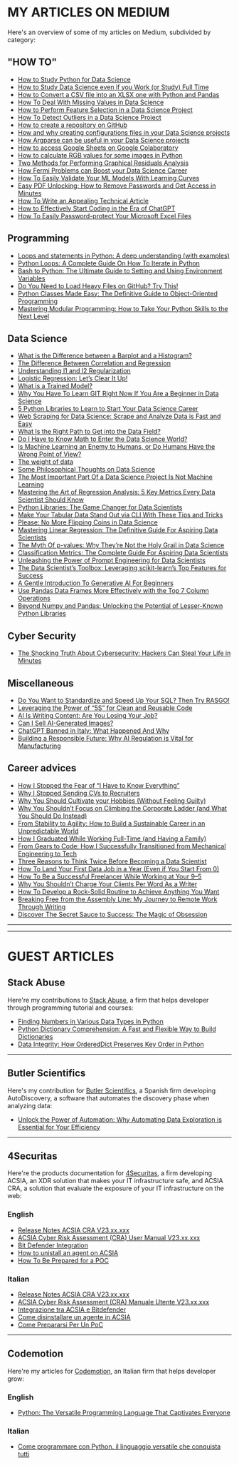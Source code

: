 # MY ARTICLES ON MEDIUM
Here's an overview of some of my articles on Medium, subdivided by category:

## "HOW TO"
- [How to Study Python for Data Science](https://towardsdatascience.com/how-to-study-python-for-data-science-888a1ad649ae?source=your_stories_page-------------------------------------)
- [How to Study Data Science even if you Work (or Study) Full Time](https://towardsdatascience.com/how-to-study-data-science-even-if-you-work-or-study-full-time-b52ace31edac)
- [How to Convert a CSV file into an XLSX one with Python and Pandas](https://towardsdatascience.com/how-to-convert-a-csv-file-into-an-xlsx-one-with-python-and-pandas-27aabc279d69?source=your_stories_page-------------------------------------)
- [How To Deal With Missing Values in Data Science](https://towardsdatascience.com/how-to-deal-with-missing-values-in-data-science-9e5a56fbe928?source=your_stories_page-------------------------------------)
- [How to Perform Feature Selection in a Data Science Project](https://towardsdatascience.com/how-to-perform-feature-selection-in-a-data-science-project-591ba96f86eb)
- [How To Detect Outliers in a Data Science Project](https://towardsdatascience.com/how-to-detect-outliers-in-a-data-science-project-17f39653fb17?source=your_stories_page-------------------------------------)
- [How to create a repository on GitHub](https://blog.devgenius.io/how-to-create-a-repository-on-github-5a5ce219ddba?source=your_stories_page-------------------------------------)
- [How and why creating configurations files in your Data Science projects](https://medium.com/mlearning-ai/how-and-why-creating-configurations-files-in-your-data-science-projects-1821b89cf47b?source=your_stories_page-------------------------------------)
- [How Argparse can be useful in your Data Science projects](https://medium.com/mlearning-ai/how-argparse-can-be-useful-in-your-data-science-projects-ecf02bef3b07?source=your_stories_page-------------------------------------)
- [How to access Google Sheets on Google Colaboratory](https://medium.com/mlearning-ai/how-to-access-google-sheets-on-google-colaboratory-8766b3a0996f?source=your_stories_page-------------------------------------)
- [How to calculate RGB values for some images in Python](https://medium.com/analytics-vidhya/how-to-calculate-rgb-values-for-some-images-in-python-ccf9abcea8f3?source=your_stories_page-------------------------------------)
- [Two Methods for Performing Graphical Residuals Analysis](https://towardsdatascience.com/two-methods-for-performing-graphical-residuals-analysis-6899fd4c78e5)
 - [How Fermi Problems can Boost your Data Science Career](https://medium.com/geekculture/how-fermi-problems-can-boost-your-data-science-career-8382cf7a27e3)
 - [How To Easily Validate Your ML Models With Learning Curves](https://medium.com/mlearning-ai/how-to-easily-validate-your-ml-models-with-learning-curves-21cc01636083)
 - [Easy PDF Unlocking: How to Remove Passwords and Get Access in Minutes](https://levelup.gitconnected.com/easy-pdf-unlocking-how-to-remove-passwords-and-get-access-in-minutes-ad09ad8f5d38)
 - [How To Write an Appealing Technical Article](https://medium.com/technical-excellence/how-to-write-an-appealing-technical-article-d5519669aa64)
 - [How to Effectively Start Coding in the Era of ChatGPT](https://medium.com/towards-data-science/how-to-effectively-start-coding-in-the-era-of-chatgpt-cfc5151e1c42)
 - [How To Easily Password-protect Your Microsoft Excel Files](https://medium.com/gitconnected/how-to-easily-password-protect-your-microsoft-excel-files-95bce30b9a8c)


## Programming
- [Loops and statements in Python: A deep understanding (with examples)](https://towardsdatascience.com/loops-and-statements-in-python-a-deep-understanding-with-examples-2099fc6e37d7?source=your_stories_page-------------------------------------)
- [Python Loops: A Complete Guide On How To Iterate in Python](https://towardsdatascience.com/python-loops-a-complete-guide-on-how-to-iterate-in-python-b29e0d12211d)
- [Bash to Python: The Ultimate Guide to Setting and Using Environment Variables](https://medium.com/codex/bash-to-python-the-ultimate-guide-to-setting-and-using-environment-variables-8535855e2ec4)
- [Do You Need to Load Heavy Files on GitHub? Try This!](https://levelup.gitconnected.com/do-you-need-to-load-heavy-files-on-github-try-this-4fa415eebe1c)
- [Python Classes Made Easy: The Definitive Guide to Object-Oriented Programming](https://towardsdatascience.com/python-classes-made-easy-the-definitive-guide-to-object-oriented-programming-881ed609fb6)
- [Mastering Modular Programming: How to Take Your Python Skills to the Next Level](https://towardsdatascience.com/mastering-modular-programming-how-to-take-your-python-skills-to-the-next-level-ba14339e8429)


## Data Science
- [What is the Difference between a Barplot and a Histogram?](https://towardsdatascience.com/what-is-the-difference-between-a-barplot-and-a-histogram-e62d0e532e7d)
- [The Difference Between Correlation and Regression](https://towardsdatascience.com/the-difference-between-correlation-and-regression-134a5b367f7c?source=your_stories_page-------------------------------------)
- [Understanding l1 and l2 Regularization](https://towardsdatascience.com/understanding-l1-and-l2-regularization-93918a5ac8d0?source=your_stories_page-------------------------------------)
- [Logistic Regression: Let’s Clear It Up!](https://medium.com/mlearning-ai/logistic-regression-lets-clear-it-up-8bf20e9b328a?source=your_stories_page-------------------------------------)
- [What is a Trained Model?](https://towardsdatascience.com/what-is-a-trained-model-5c872cfa8448?source=your_stories_page-------------------------------------)
- [Why You Have To Learn GIT Right Now If You Are a Beginner in Data Science](https://towardsdatascience.com/why-you-have-to-learn-git-right-now-if-you-are-a-beginner-in-data-science-34c08772cad2)
- [5 Python Libraries to Learn to Start Your Data Science Career](https://towardsdatascience.com/5-python-libraries-to-learn-to-start-your-data-science-career-2cd24a223431)
- [Web Scraping for Data Science: Scrape and Analyze Data is Fast and Easy](https://medium.com/mlearning-ai/web-scraping-for-data-science-scrape-and-analyze-data-is-fast-and-easy-b5f02c40d2d1)
- [What Is the Right Path to Get into the Data Field?](https://towardsdatascience.com/what-is-the-right-path-to-get-into-the-data-field-5fbbf5635184)
- [Do I Have to Know Math to Enter the Data Science World?](https://towardsdatascience.com/do-i-have-to-know-math-to-enter-the-data-science-world-89a92bd800a2)
- [Is Machine Learning an Enemy to Humans, or Do Humans Have the Wrong Point of View?](https://medium.com/mlearning-ai/is-machine-learning-an-enemy-to-humans-or-do-humans-have-the-wrong-point-of-view-2e0d5c7f9137)
- [The weight of data](https://towardsdatascience.com/the-weight-of-data-cfbb0032dec0)
- [Some Philosophical Thoughts on Data Science](https://towardsdatascience.com/some-philosophical-thoughts-on-data-science-c33659ec63f6)
- [The Most Important Part Of a Data Science Project Is Not Machine Learning](https://medium.com/mlearning-ai/the-most-important-part-of-a-data-science-project-is-not-machine-learning-27c892415459)
- [Mastering the Art of Regression Analysis: 5 Key Metrics Every Data Scientist Should Know](https://towardsdatascience.com/mastering-the-art-of-regression-analysis-5-key-metrics-every-data-scientist-should-know-1e2a8a2936f5)
- [Python Libraries: The Game Changer for Data Scientists](https://medium.com/mlearning-ai/python-libraries-the-game-changer-for-data-scientists-4539062b9811)
- [Make Your Tabular Data Stand Out via CLI With These Tips and Tricks](https://towardsdatascience.com/make-your-tabular-data-stand-out-via-cli-with-these-tips-and-tricks-a21f276b7ba9)
- [Please: No More Flipping Coins in Data Science](https://towardsdatascience.com/please-no-more-flipping-coins-in-data-science-f21e893d4fbd)
- [Mastering Linear Regression: The Definitive Guide For Aspiring Data Scientists](https://medium.com/towards-data-science/mastering-linear-regression-the-definitive-guide-for-aspiring-data-scientists-7abd37fcb9ed)
- [The Myth Of p-values: Why They’re Not the Holy Grail in Data Science](https://towardsdatascience.com/the-myth-of-p-values-why-theyre-not-the-holy-grail-in-data-science-a6636e27e489)
- [Classification Metrics: The Complete Guide For Aspiring Data Scientists](https://medium.com/towards-data-science/classification-metrics-the-complete-guide-for-aspiring-data-scientists-9f02eab796ae)
- [Unleashing the Power of Prompt Engineering for Data Scientists](https://medium.com/towards-data-science/unleashing-the-power-of-prompt-engineering-for-data-scientists-16b6d1f2bf85)
- [The Data Scientist’s Toolbox: Leveraging scikit-learn’s Top Features for Success](https://towardsdatascience.com/the-data-scientists-toolbox-leveraging-scikit-learn-s-top-features-for-success-d69a899267c5)
- [A Gentle Introduction To Generative AI For Beginners](https://medium.com/towards-data-science/a-gentle-introduction-to-generative-ai-for-beginners-8c8752085900)
- [Use Pandas Data Frames More Effectively with the Top 7 Column Operations](https://towardsdatascience.com/dominate-pandas-data-frames-with-the-top-7-column-operations-2a11521e9e2d)
- [Beyond Numpy and Pandas: Unlocking the Potential of Lesser-Known Python Libraries](https://towardsdatascience.com/beyond-numpy-and-pandas-unlocking-the-potential-of-lesser-known-python-libraries-86d2bdc4d230)

## Cyber Security
- [The Shocking Truth About Cybersecurity: Hackers Can Steal Your Life in Minutes](https://medium.com/codex/the-shocking-truth-about-cybersecurity-hackers-can-steal-your-life-in-minutes-6509b1347db4)

## Miscellaneous
- [Do You Want to Standardize and Speed Up Your SQL? Then Try RASGO!](https://medium.com/geekculture/do-you-want-to-standardize-and-speed-up-your-sql-then-try-rasgo-873349dd3fe)
- [Leveraging the Power of “5S” for Clean and Reusable Code](https://towardsdatascience.com/leveraging-the-power-of-5s-for-clean-and-reusable-code-44e1dc466af2)
- [AI Is Writing Content: Are You Losing Your Job?](https://federicotrotta.medium.com/ai-is-writing-content-are-you-losing-your-job-8ce653dc7739)
- [Can I Sell AI-Generated Images?](https://medium.com/mlearning-ai/can-i-sell-ai-generated-images-a5d4619c8e1b)
- [ChatGPT Banned in Italy: What Happened And Why](https://medium.com/mlearning-ai/chatgpt-banned-in-italy-what-happened-and-why-316cd36dcb6d)
- [Building a Responsible Future: Why AI Regulation is Vital for Manufacturing](https://medium.com/artificial-corner/building-a-responsible-future-why-ai-regulation-is-vital-for-manufacturing-d123343b91b6)

## Career advices
- [How I Stopped the Fear of “I Have to Know Everything”](https://betterhumans.pub/how-i-stopped-the-fear-of-i-have-to-know-everything-24fe86a1c8f4)
- [Why I Stopped Sending CVs to Recruiters](https://betterhumans.pub/why-i-stopped-sending-cvs-to-recruiters-304a90eada69)
- [Why You Should Cultivate your Hobbies (Without Feeling Guilty)](https://medium.com/illumination/why-you-should-cultivate-your-hobbies-without-feeling-guilty-aa5fa10ab670)
- [Why You Shouldn’t Focus on Climbing the Corporate Ladder (and What You Should Do Instead)](https://betterhumans.pub/why-you-shouldnt-focus-on-climbing-the-corporate-ladder-and-what-you-should-do-instead-2da9306eef65)
- [From Stability to Agility: How to Build a Sustainable Career in an Unpredictable World](https://betterhumans.pub/from-stability-to-agility-how-to-build-a-sustainable-career-in-an-unpredictable-world-33a60bd70fbd)
- [How I Graduated While Working Full-Time (and Having a Family)](https://medium.com/illumination/how-i-graduated-while-working-full-time-and-having-a-family-176a97f64a5e)
- [From Gears to Code: How I Successfully Transitioned from Mechanical Engineering to Tech](https://medium.com/better-humans/from-gears-to-code-how-i-successfully-transitioned-from-mechanical-engineering-to-tech-44909e31cbb0)
- [Three Reasons to Think Twice Before Becoming a Data Scientist](https://medium.com/mlearning-ai/three-reasons-to-think-twice-before-becoming-a-data-scientist-ba60c609e9e5)
- [How To Land Your First Data Job in a Year (Even if You Start From 0)](https://medium.com/mlearning-ai/how-to-land-your-first-data-job-in-a-year-even-if-you-start-from-0-1ce2b484dbfe)
- [How To Be a Successful Freelancer While Working at Your 9–5](https://medium.com/the-side-hustle-club/how-to-be-a-successful-freelancer-while-working-at-your-9-5-1a2146bdfcc5)
- [Why You Shouldn’t Charge Your Clients Per Word As a Writer](https://medium.com/illuminations-mirror/why-you-shouldnt-charge-your-clients-per-word-as-a-writer-a596cd48d6d1)
- [How To Develop a Rock-Solid Routine to Achieve Anything You Want](https://medium.com/illumination/how-to-develop-a-rock-solid-routine-to-achieve-anything-you-want-ca1abcf2cc6)
- [Breaking Free from the Assembly Line: My Journey to Remote Work Through Writing](https://medium.com/illumination/breaking-free-from-the-assembly-line-my-journey-to-remote-work-through-writing-8b4c5c9cc81e)
- [Discover The Secret Sauce to Success: The Magic of Obsession](https://medium.com/illumination/discover-the-secret-sauce-to-success-the-magic-of-obsession-e8b0859dedef)


<hr>
<hr>

# GUEST ARTICLES

## Stack Abuse
Here're my contributions to [Stack Abuse](https://stackabuse.com/), a firm that helps developer through programming tutorial and courses:

- [Finding Numbers in Various Data Types in Python](https://stackabuse.com/finding-numbers-in-various-data-types-in-python/)
- [Python Dictionary Comprehension: A Fast and Flexible Way to Build Dictionaries](https://stackabuse.com/python-dictionary-comprehension-a-fast-and-flexible-way-to-build-dictionaries/)
- [Data Integrity: How OrderedDict Preserves Key Order in Python](https://stackabuse.com/data-integrity-how-ordereddict-preserves-key-order-in-python/)
<hr>


## Butler Scientifics
Here's my contribution for [Butler Scientifics](https://www.butlerscientifics.com/), a Spanish firm developing AutoDiscovery, a software that automates the discovery phase when analyzing data:

- [Unlock the Power of Automation: Why Automating Data Exploration is Essential for Your Efficiency](https://www.butlerscientifics.com/single-post/unlock-the-power-of-automation-why-automating-data-exploration-is-essential-for-your-efficiency)
<hr>

## 4Securitas
Here're the products documentation for [4Securitas](https://4securitas.com/), a firm developing ACSIA, an XDR solution that
makes your IT infrastructure safe, and  ACSIA CRA, a solution that evaluate the exposure of your IT infrastructure
on the web:

### English
- [Release Notes ACSIA CRA V23.xx.xxx](https://support.4securitas.com/hc/en-us/articles/10365845894429-Release-Notes-ACSIA-CRA-V23-xx-xxx)
- [ACSIA Cyber Risk Assessment (CRA) User Manual V23.xx.xxx](https://support.4securitas.com/hc/en-us/articles/8867552792605-ACSIA-Cyber-Risk-Assessment-CRA-User-Manual-V23-xx-xxx)
- [Bit Defender Integration](https://support.4securitas.com/hc/en-us/articles/8727592213405-Bit-Defender-Integration)
- [How to unistall an agent on ACSIA](https://support.4securitas.com/hc/en-us/articles/9363867420189-How-to-unistall-an-agent-on-ACSIA)
- [How To Be Prepared for a POC](https://support.4securitas.com/hc/en-us/articles/10089564353693-How-To-Be-Prepared-For-a-PoC)

### Italian
- [Release Notes ACSIA CRA V23.xx.xxx](https://support.4securitas.com/hc/it/articles/10365845894429-Release-Notes-ACSIA-CRA-V23-xx-xxx)
- [ACSIA Cyber Risk Assessment (CRA) Manuale Utente V23.xx.xxx](https://support.4securitas.com/hc/it/articles/8867552792605-ACSIA-Cyber-Risk-Assessment-CRA-User-Manual-V23-xx-xxx)
- [Integrazione tra ACSIA e Bitdefender](https://support.4securitas.com/hc/it/articles/8727592213405-Bit-Defender-Integration)
- [Come disinstallare un agente in ACSIA](https://support.4securitas.com/hc/it/articles/9363867420189-How-to-unistall-an-agent-on-ACSIA)
- [Come Prepararsi Per Un PoC](https://support.4securitas.com/hc/it/articles/10089564353693-How-To-Be-Prepared-For-a-PoC)

<hr>

## Codemotion
Here're my articles for [Codemotion](https://www.codemotion.com/), an Italian firm that helps developer grow:

### English
- [Python: The Versatile Programming Language That Captivates Everyone](https://www.codemotion.com/magazine/languages/python/)

### Italian
- [Come programmare con Python. il linguaggio versatile che conquista tutti](https://www.codemotion.com/magazine/it/linguaggi-programmazione/programmare-con-python/)